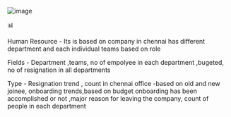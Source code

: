 ![image](https://github.com/vijayasaravana/fund-and-recuritment-anslysis/assets/107205525/94b19efb-1da2-494c-a43b-554dcb6b097c)

📊



Human Resource - Its is based on company in chennai has different department and each individual teams based on role

  Fields - Department ,teams, no of empolyee in each department ,bugeted, no of resignation in all departments


  Type - Resignation trend , count in chennai office -based on old and new joinee, onboarding trends,based on budget onboarding has been accomplished or not ,major reason for leaving the company,
  count of people in each department
